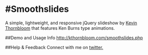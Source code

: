 #Smoothslides
===================
A simple, lightweight, and responsive jQuery slideshow by <a href="http://kthornbloom.com" target="_blank">Kevin Thornbloom</a> that features Ken Burns type animations.


##Demo and Usage Info
http://kthornbloom.com/smoothslides.php


##Help & Feedback
Connect with me on <a href="https://twitter.com/kthornbloom" target="_blank">twitter.</a>

